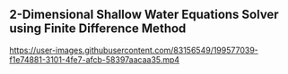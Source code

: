 ## 2-Dimensional Shallow Water Equations Solver using Finite Difference Method 






https://user-images.githubusercontent.com/83156549/199577039-f1e74881-3101-4fe7-afcb-58397aacaa35.mp4

